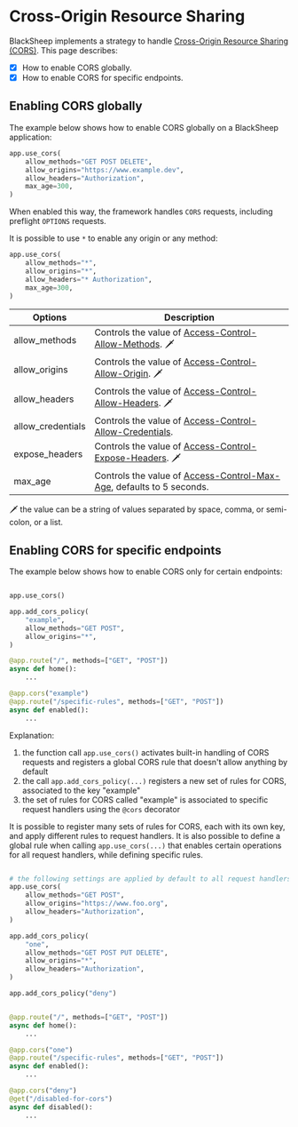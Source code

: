 # Cross-Origin Resource Sharing

BlackSheep implements a strategy to handle [Cross-Origin Resource Sharing
(CORS)](https://developer.mozilla.org/en-US/docs/Web/HTTP/CORS). This page
describes:

- [X] How to enable CORS globally.
- [X] How to enable CORS for specific endpoints.

## Enabling CORS globally
The example below shows how to enable CORS globally on a BlackSheep application:

```python
app.use_cors(
    allow_methods="GET POST DELETE",
    allow_origins="https://www.example.dev",
    allow_headers="Authorization",
    max_age=300,
)
```

When enabled this way, the framework handles `CORS` requests, including
preflight `OPTIONS` requests.

It is possible to use `*` to enable any origin or any method:

```python
app.use_cors(
    allow_methods="*",
    allow_origins="*",
    allow_headers="* Authorization",
    max_age=300,
)
```

| Options           | Description                                                                                                                                              |
| ----------------- | -------------------------------------------------------------------------------------------------------------------------------------------------------- |
| allow_methods     | Controls the value of [Access-Control-Allow-Methods](https://developer.mozilla.org/en-US/docs/Web/HTTP/Headers/Access-Control-Allow-Methods). 🗡️          |
| allow_origins     | Controls the value of [Access-Control-Allow-Origin](https://developer.mozilla.org/en-US/docs/Web/HTTP/Headers/Access-Control-Allow-Origin). 🗡️            |
| allow_headers     | Controls the value of [Access-Control-Allow-Headers](https://developer.mozilla.org/en-US/docs/Web/HTTP/Headers/Access-Control-Allow-Headers). 🗡️          |
| allow_credentials | Controls the value of [Access-Control-Allow-Credentials](https://developer.mozilla.org/en-US/docs/Web/HTTP/Headers/Access-Control-Allow-Credentials).    |
| expose_headers    | Controls the value of [Access-Control-Expose-Headers](https://developer.mozilla.org/en-US/docs/Web/HTTP/Headers/Access-Control-Expose-Headers). 🗡️        |
| max_age           | Controls the value of [Access-Control-Max-Age](https://developer.mozilla.org/en-US/docs/Web/HTTP/Headers/Access-Control-Max-Age), defaults to 5 seconds. |

🗡️ the value can be a string of values separated by space, comma, or semi-colon, or a list.

## Enabling CORS for specific endpoints
The example below shows how to enable CORS only for certain endpoints:

```python

app.use_cors()

app.add_cors_policy(
    "example",
    allow_methods="GET POST",
    allow_origins="*",
)

@app.route("/", methods=["GET", "POST"])
async def home():
    ...

@app.cors("example")
@app.route("/specific-rules", methods=["GET", "POST"])
async def enabled():
    ...

```

Explanation:

1. the function call `app.use_cors()` activates built-in handling of CORS
   requests and registers a global CORS rule that doesn't allow anything by
   default
2. the call `app.add_cors_policy(...)` registers a new set of rules for CORS,
   associated to the key "example"
3. the set of rules for CORS called "example" is associated to specific
   request handlers using the `@cors` decorator

It is possible to register many sets of rules for CORS, each with its own key,
and apply different rules to request handlers.
It is also possible to define a global rule when calling `app.use_cors(...)`
that enables certain operations for all request handlers, while defining
specific rules.

```python

# the following settings are applied by default to all request handlers:
app.use_cors(
    allow_methods="GET POST",
    allow_origins="https://www.foo.org",
    allow_headers="Authorization",
)

app.add_cors_policy(
    "one",
    allow_methods="GET POST PUT DELETE",
    allow_origins="*",
    allow_headers="Authorization",
)

app.add_cors_policy("deny")


@app.route("/", methods=["GET", "POST"])
async def home():
    ...

@app.cors("one")
@app.route("/specific-rules", methods=["GET", "POST"])
async def enabled():
    ...

@app.cors("deny")
@get("/disabled-for-cors")
async def disabled():
    ...
```

